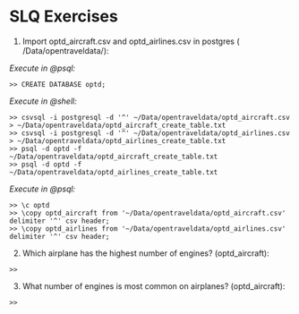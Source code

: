 # SLQ Exercises

1.  Import optd_aircraft.csv and optd_airlines.csv in postgres ( /Data/opentraveldata/):<br />

_Execute in @psql:_ <br />

```
>> CREATE DATABASE optd;
```

_Execute in @shell:_ <br />

```
>> csvsql -i postgresql -d '^' ~/Data/opentraveldata/optd_aircraft.csv > ~/Data/opentraveldata/optd_aircraft_create_table.txt
>> csvsql -i postgresql -d '^' ~/Data/opentraveldata/optd_airlines.csv > ~/Data/opentraveldata/optd_airlines_create_table.txt
>> psql -d optd -f ~/Data/opentraveldata/optd_aircraft_create_table.txt
>> psql -d optd -f ~/Data/opentraveldata/optd_airlines_create_table.txt
```

_Execute in @psql:_ <br />

```
>> \c optd
>> \copy optd_aircraft from '~/Data/opentraveldata/optd_aircraft.csv' delimiter '^' csv header;
>> \copy optd_airlines from '~/Data/opentraveldata/optd_airlines.csv' delimiter '^' csv header;

```

2.  Which airplane has the highest number of engines?
(optd_aircraft):
```
>> 
```
3.  What number of engines is most common on airplanes?
(optd_aircraft):
```
>> 
```
